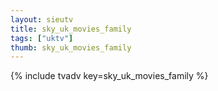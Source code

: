 ```yaml
--- 
layout: sieutv
title: sky_uk_movies_family
tags: ["uktv"]
thumb: sky_uk_movies_family
---
```

{% include tvadv key=sky_uk_movies_family %}
